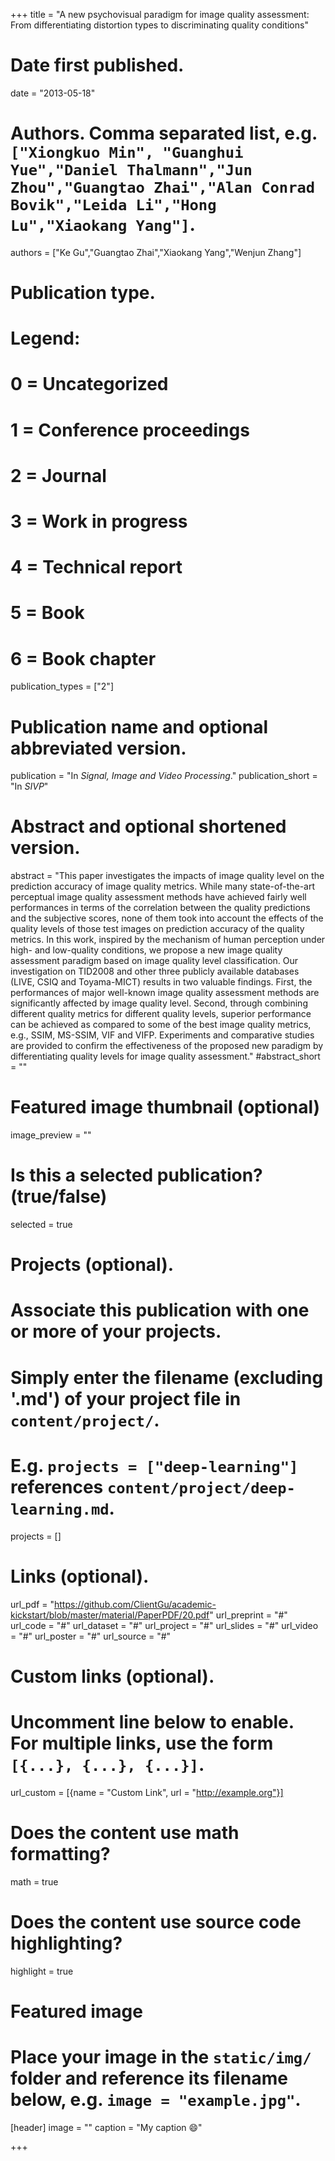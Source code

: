 +++
title = "A new psychovisual paradigm for image quality assessment: From differentiating distortion types to discriminating quality conditions"

# Date first published.
date = "2013-05-18"

# Authors. Comma separated list, e.g. `["Xiongkuo Min", "Guanghui Yue","Daniel Thalmann","Jun Zhou","Guangtao Zhai","Alan Conrad Bovik","Leida Li","Hong Lu","Xiaokang Yang"]`.
authors = ["Ke Gu","Guangtao Zhai","Xiaokang Yang","Wenjun Zhang"]
# Publication type.
# Legend:
# 0 = Uncategorized
# 1 = Conference proceedings
# 2 = Journal
# 3 = Work in progress
# 4 = Technical report
# 5 = Book
# 6 = Book chapter
publication_types = ["2"]

# Publication name and optional abbreviated version.
publication = "In *Signal, Image and Video Processing*."
publication_short = "In *SIVP*"

# Abstract and optional shortened version.
abstract = "This paper investigates the impacts of image quality level on the prediction accuracy of image quality metrics. While many state-of-the-art perceptual image quality assessment methods have achieved fairly well performances in terms of the correlation between the quality predictions and the subjective scores, none of them took into account the effects of the quality levels of those test images on prediction accuracy of the quality metrics. In this work, inspired by the mechanism of human perception under high- and low-quality conditions, we propose a new image quality assessment paradigm based on image quality level classification. Our investigation on TID2008 and other three publicly available databases (LIVE, CSIQ and Toyama-MICT) results in two valuable findings. First, the performances of major well-known image quality assessment methods are significantly affected by image quality level. Second, through combining different quality metrics for different quality levels, superior performance can be achieved as compared to some of the best image quality metrics, e.g., SSIM, MS-SSIM, VIF and VIFP. Experiments and comparative studies are provided to confirm the effectiveness of the proposed new paradigm by differentiating quality levels for image quality assessment."
#abstract_short = ""

# Featured image thumbnail (optional)
image_preview = ""

# Is this a selected publication? (true/false)
selected = true

# Projects (optional).
#   Associate this publication with one or more of your projects.
#   Simply enter the filename (excluding '.md') of your project file in `content/project/`.
#   E.g. `projects = ["deep-learning"]` references `content/project/deep-learning.md`.
projects = []

# Links (optional).
url_pdf = "https://github.com/ClientGu/academic-kickstart/blob/master/material/PaperPDF/20.pdf"
url_preprint = "#"
url_code = "#"
url_dataset = "#"
url_project = "#"
url_slides = "#"
url_video = "#"
url_poster = "#"
url_source = "#"

# Custom links (optional).
#   Uncomment line below to enable. For multiple links, use the form `[{...}, {...}, {...}]`.
 url_custom = [{name = "Custom Link", url = "http://example.org"}]

# Does the content use math formatting?
math = true

# Does the content use source code highlighting?
highlight = true

# Featured image
# Place your image in the `static/img/` folder and reference its filename below, e.g. `image = "example.jpg"`.
[header]
image = ""
caption = "My caption 😄"

+++
